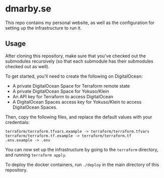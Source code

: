 # dmarby.se
This repo contains my personal website, as well as the configuration for setting up the infrastructure to run it.

## Usage
After cloning this repository, make sure that you've checked out the submodules recursively (so that each submodule has their submodules checked out as well).

To get started, you'll need to create the following on DigitalOcean:
- A private DigitalOcean Space for Terraform remote state
- A private DigitalOcean Space for Yokuso/Klein
- An API key for Terraform to access DigitalOcean
- A DigitalOcean Spaces access key for Yokuso/Klein to access DigitalOcean Spaces.

Then, copy the following files, and replace the default values with your credentials:
```
terraform/terraform.tfvars.example -> terraform/terraform.tfvars
terraform/terraform.tf.example -> terraform/terraform.tf
.env.example -> .env
```

You can now set up the infrastructure by going to the `terraform` directory, and running `terraform apply`.

To deploy the docker containers, run `./deploy` in the main directory of this repository.
